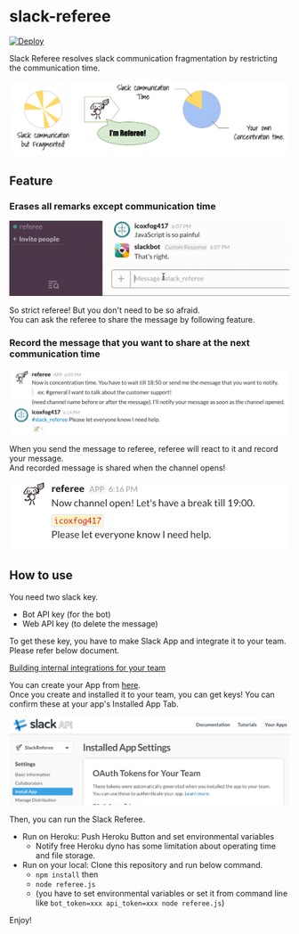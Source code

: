 # slack-referee

[![Deploy](https://www.herokucdn.com/deploy/button.svg)](https://heroku.com/deploy)

Slack Referee resolves slack communication fragmentation by restricting the communication time.

![slack-referee.png](./docs/slack-referee.png)

## Feature

### Erases all remarks except communication time

![slack-forbid-en.gif](./docs/slack-forbid-en.gif)

So strict referee! But you don't need to be so afraid.  
You can ask the referee to share the message by following feature.

### Record the message that you want to share at the next communication time

![record_msg.png](./docs/record_msg.png)

When you send the message to referee, referee will react to it and record your message.  
And recorded message is shared when the channel opens!

![share_message.png](./docs/share_message.png)

## How to use

You need two slack key.

* Bot API key (for the bot)
* Web API key (to delete the message)

To get these key, you have to make Slack App and integrate it to your team.  
Please refer below document.

[Building internal integrations for your team](https://api.slack.com/internal-integrations)

You can create your App from [here](https://api.slack.com/apps).  
Once you create and installed it to your team, you can get keys!
You can confirm these at your app's Installed App Tab.

![installed_app.png](./docs/installed_app.png)

Then, you can run the Slack Referee.

* Run on Heroku: Push Heroku Button and set environmental variables
  * Notify free Heroku dyno has some limitation about operating time and file storage.
* Run on your local: Clone this repository and run below command.
  * `npm install` then
  * `node referee.js`
  * (you have to set environmental variables or set it from command line like `bot_token=xxx api_token=xxx node referee.js`)

Enjoy!
